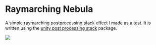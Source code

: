 # Raymarching Nebula
A simple raymarching postprocessing stack effect I made as a test. It is written using the [unity post processing stack](https://github.com/Unity-Technologies/PostProcessing) package.

![](https://github.com/simeonradivoev/raymarching-nebula/raw/master/Screenshots/u9m0IvRNy1.jpg)
